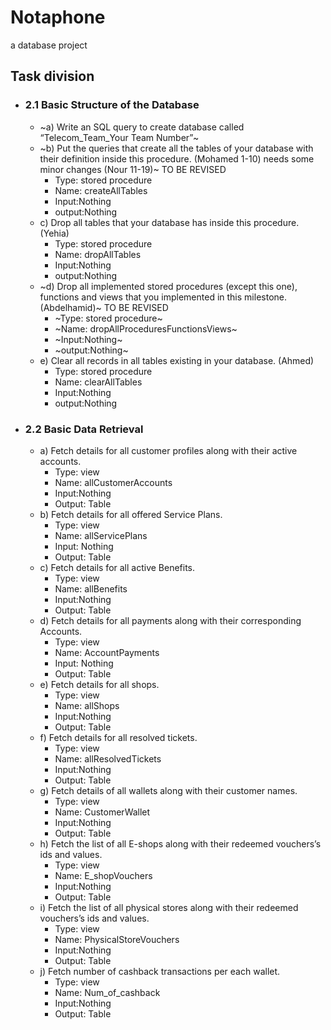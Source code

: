 # Notaphone

a database project

## Task division

- ### 2.1 Basic Structure of the Database
  - ~a) Write an SQL query to create database called “Telecom_Team_Your Team Number”~
  - ~b) Put the queries that create all the tables of your database with their definition inside this procedure.
    (Mohamed 1-10) needs some minor changes
    (Nour 11-19)~ TO BE REVISED
    - Type: stored procedure
    - Name: createAllTables
    - Input:Nothing
    - output:Nothing
  - c) Drop all tables that your database has inside this procedure. (Yehia)
    - Type: stored procedure
    - Name: dropAllTables
    - Input:Nothing
    - output:Nothing
  - ~d) Drop all implemented stored procedures (except this one), functions and views that you implemented in this milestone. (Abdelhamid)~ TO BE REVISED
    - ~Type: stored procedure~
    - ~Name: dropAllProceduresFunctionsViews~
    - ~Input:Nothing~
    - ~output:Nothing~
  - e) Clear all records in all tables existing in your database. (Ahmed)
    - Type: stored procedure
    - Name: clearAllTables
    - Input:Nothing
    - output:Nothing

- ### 2.2 Basic Data Retrieval
  - a) Fetch details for all customer profiles along with their active accounts.
    - Type: view
    - Name: allCustomerAccounts
    - Input:Nothing
    - Output: Table
  - b) Fetch details for all offered Service Plans.
    - Type: view
    - Name: allServicePlans
    - Input: Nothing
    - Output: Table
  - c) Fetch details for all active Benefits.
    - Type: view
    - Name: allBenefits
    - Input:Nothing
    - Output: Table
  - d) Fetch details for all payments along with their corresponding Accounts.
    - Type: view
    - Name: AccountPayments
    - Input: Nothing
    - Output: Table
  - e) Fetch details for all shops.
    - Type: view
    - Name: allShops
    - Input:Nothing
    - Output: Table
  - f) Fetch details for all resolved tickets.
    - Type: view
    - Name: allResolvedTickets
    - Input:Nothing
    - Output: Table
  - g) Fetch details of all wallets along with their customer names.
    - Type: view
    - Name: CustomerWallet
    - Input:Nothing
    - Output: Table
  - h) Fetch the list of all E-shops along with their redeemed vouchers’s ids and values.
    - Type: view
    - Name: E_shopVouchers
    - Input:Nothing
    - Output: Table
  - i) Fetch the list of all physical stores along with their redeemed vouchers’s ids and values.
    - Type: view
    - Name: PhysicalStoreVouchers
    - Input:Nothing
    - Output: Table
  - j) Fetch number of cashback transactions per each wallet.
    -  Type: view
    - Name: Num_of_cashback
    - Input:Nothing
    - Output: Table
